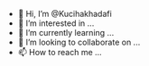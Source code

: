 - 👋 Hi, I’m @Kucihakhadafi
- 👀 I’m interested in ...
- 🌱 I’m currently learning ...
- 💞️ I’m looking to collaborate on ...
- 📫 How to reach me ...

<!---
Kucihakhadafi/Kucihakhadafi is a ✨ special ✨ repository because its `README.md` (this file) appears on your GitHub profile.
You can click the Preview link to take a look at your changes.
--->
